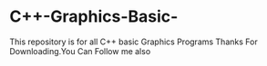 # C++-Graphics-Basic-
This repository is for all C++ basic Graphics Programs
Thanks For Downloading.You Can Follow me also
